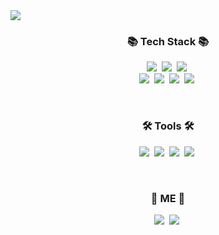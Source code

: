 <!-- ![header](https://capsule-render.vercel.app/api?type=wave&color=auto&height=300&section=header&text=hyunkyung World!capsule%20render&fontColor=ffffff&fontSize=90) -->
<img src="https://capsule-render.vercel.app/api?type=wave&color=fc636b&height=300&section=header&text=hyunkyung World!&fontColor=ffffff&fontSize=80" />



<h3 align="center">📚 Tech Stack 📚</h3>
<p align="center">
  <img src="https://img.shields.io/badge/HTML5-E34F26?style=flat-roundsquare&logo=HTML5&logoColor=white"/></a>&nbsp 
  <img src="https://img.shields.io/badge/CSS3-1572B6?style=flat-roundsquare&logo=CSS3&logoColor=white"/></a>&nbsp
  <img src="https://img.shields.io/badge/JavaScript-F7DF1E?style=flat-roundsquare&logo=javascript&logoColor=white"/></a>&nbsp 
  <br>
  <img src="https://img.shields.io/badge/jQyery-4479A1?style=flat-roundsquare&logo=jQuery&logoColor=white"/></a>&nbsp 
  <img src="https://img.shields.io/badge/PHP-777BB4?style=flat-roundsquare&logo=PHP&logoColor=white"/></a>&nbsp 
  <img src="https://img.shields.io/badge/Mysql-E6B91E?style=flat-roundsquare&logo=MySql&logoColor=white"/></a>&nbsp
  <img src="https://img.shields.io/badge/Github-ff69b4?style=flat-roundsquare&logo=GitHub&logoColor=white"/></a>&nbsp
</p>
<br>

<h3 align="center">🛠 Tools 🛠</h3>
<p align="center">
  <img src="https://img.shields.io/badge/AdobePhotoshop-31A8FF?style=flat-roundsquare&logo=AdobePhotoshop&logoColor=white"/></a>&nbsp 
  <img src="https://img.shields.io/badge/AdobeIllustrator-FF9A00?style=flat-roundsquare&logo=AdobeIllustrator&logoColor=white"/></a>&nbsp
  <img src="https://img.shields.io/badge/AdobeXD-FF61F6?style=flat-roundsquare&logo=AdobeXD&logoColor=white"/></a>&nbsp 
  <img src="https://img.shields.io/badge/VisualStudioCode-007ACC?style=flat-roundsquare&logo=VisualStudioCode&logoColor=white"/></a>&nbsp
</p>
<br>

<h3 align="center">🍒 ME 🍒</h3>
<p align="center">
  <a href="https://www.instagram.com/szang._.v/"><img src="https://img.shields.io/badge/Instagram-E4405F?style=flat-roundsquare&logo=Instagram&logoColor=white"/></a>&nbsp 
  <a href="mailto:gusrud5992@naver.com"><img src="https://img.shields.io/badge/Mail-03C75A?style=flat-roundsquare&logo=Naver&logoColor=white"/></a>&nbsp
</p>

<!--
**zzangkyung/zzangkyung** is a ✨ _special_ ✨ repository because its `README.md` (this file) appears on your GitHub profile.

Here are some ideas to get you started:

- 🔭 I’m currently working on ...
- 🌱 I’m currently learning ...
- 👯 I’m looking to collaborate on ...
- 🤔 I’m looking for help with ...
- 💬 Ask me about ...
- 📫 How to reach me: ...
- 😄 Pronouns: ...
- ⚡ Fun fact: ...
-->
